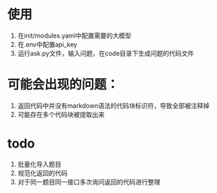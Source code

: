 # 使用
1. 在init/modules.yaml中配置需要的大模型
2. 在.env中配置api_key
3. 运行ask.py文件，输入问题，在code目录下生成问题的代码文件

# 可能会出现的问题：
1. 返回代码中并没有markdown语法的代码块标识符，导致全部被注释掉
2. 可能存在多个代码块被提取出来

# todo
1. 批量化导入题目
2. 规范化返回的代码
3. 对于同一题目同一接口多次询问返回的代码进行整理
